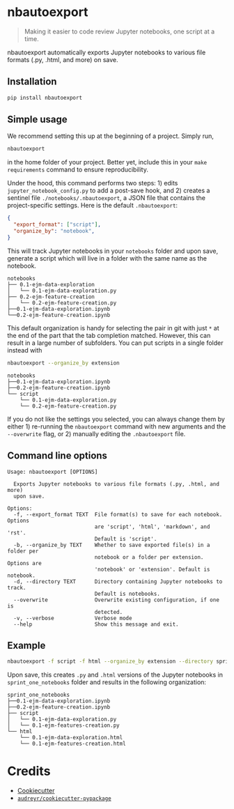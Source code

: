 # nbautoexport

> Making it easier to code review Jupyter notebooks, one script at a time.

nbautoexport automatically exports Jupyter notebooks to various file formats (.py, .html, and more) on save.

## Installation

```bash
pip install nbautoexport
```

## Simple usage

We recommend setting this up at the beginning of a project. Simply run,

```bash
nbautoexport
```

in the home folder of your project. Better yet, include this in your `make requirements` command to ensure reproducibility.

Under the hood, this command performs two steps: 1) edits `jupyter_notebook_config.py` to add a post-save hook, and 2) creates a sentinel file `./notebooks/.nbautoexport`, a JSON file that contains the project-specific settings. Here is the default `.nbautoexport`:

```json
{
  "export_format": ["script"],
  "organize_by": "notebook",
}
```

This will track Jupyter notebooks in your `notebooks` folder and upon save, generate a script which will live in a folder with the same name as the notebook.

```
notebooks
├── 0.1-ejm-data-exploration
│   └── 0.1-ejm-data-exploration.py
├── 0.2-ejm-feature-creation
│   └── 0.2-ejm-feature-creation.py
├──0.1-ejm-data-exploration.ipynb
└──0.2-ejm-feature-creation.ipynb
```

This default organization is handy for selecting the pair in git with just `*` at the end of the part that the tab completion matched. However, this can result in a large number of subfolders. You can put scripts in a single folder instead with

```bash
nbautoexport --organize_by extension
```

```
notebooks
├──0.1-ejm-data-exploration.ipynb
├──0.2-ejm-feature-creation.ipynb
└── script
    └── 0.1-ejm-data-exploration.py
    └── 0.2-ejm-feature-creation.py
```

If you do not like the settings you selected, you can always change them by either 1) re-running the `nbautoexport` command with new arguments and the `--overwrite` flag, or 2) manually editing the `.nbautoexport` file.

## Command line options

```
Usage: nbautoexport [OPTIONS]

  Exports Jupyter notebooks to various file formats (.py, .html, and more)
  upon save.

Options:
  -f, --export_format TEXT  File format(s) to save for each notebook. Options
                            are 'script', 'html', 'markdown', and 'rst'.
                            Default is 'script'.
  -b, --organize_by TEXT    Whether to save exported file(s) in a folder per
                            notebook or a folder per extension. Options are
                            'notebook' or 'extension'. Default is notebook.
  -d, --directory TEXT      Directory containing Jupyter notebooks to track.
                            Default is notebooks.
  --overwrite               Overwrite existing configuration, if one is
                            detected.
  -v, --verbose             Verbose mode
  --help                    Show this message and exit.
```

## Example

```bash
nbautoexport -f script -f html --organize_by extension --directory sprint_one_notebooks
```

Upon save, this creates `.py` and `.html` versions of the Jupyter notebooks in `sprint_one_notebooks` folder and results in the following organization:

```
sprint_one_notebooks
├──0.1-ejm-data-exploration.ipynb
├──0.2-ejm-feature-creation.ipynb
├── script
│   └── 0.1-ejm-data-exploration.py
│   └── 0.1-ejm-features-creation.py
└── html
    └── 0.1-ejm-data-exploration.html
    └── 0.1-ejm-features-creation.html
```


# Credits

- [Cookiecutter](https://github.com/audreyr/cookiecutter)
- [`audreyr/cookiecutter-pypackage`](https://github.com/audreyr/cookiecutter-pypackage)
